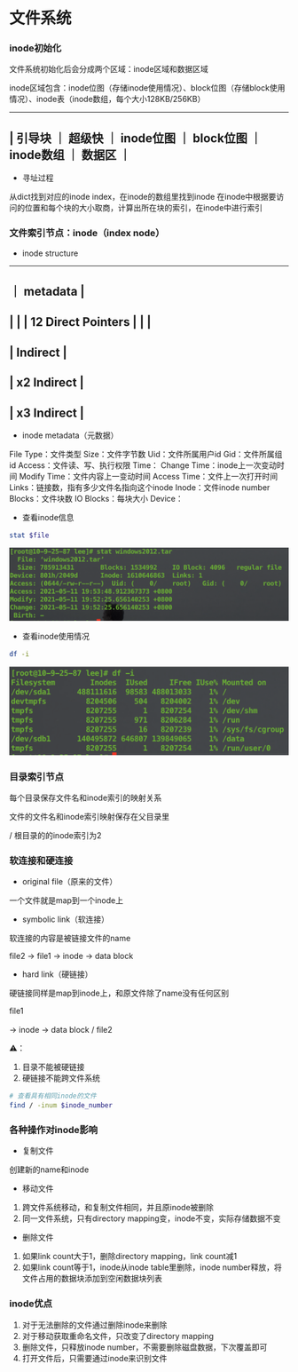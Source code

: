 # 文件系统


### inode初始化

文件系统初始化后会分成两个区域：inode区域和数据区域

inode区域包含：inode位图（存储inode使用情况）、block位图（存储block使用情况）、inode表（inode数组，每个大小128KB/256KB）

 -----------------------------------------------------------
| 引导块 ｜ 超级快 ｜ inode位图 ｜ block位图 ｜ inode数组 ｜ 数据区 ｜
 -----------------------------------------------------------

* 寻址过程

从dict找到对应的inode index，在inode的数组里找到inode
在inode中根据要访问的位置和每个块的大小取商，计算出所在块的索引，在inode中进行索引


### 文件索引节点：inode（index node）

* inode structure

 ---------------------
｜     metadata       |
 ---------------------
|                     |
|  12 Direct Pointers |
|                     |   
 ---------------------
|     Indirect        |
 ---------------------
|   x2 Indirect       |
 ---------------------
|   x3 Indirect       |
 ---------------------

* inode metadata（元数据）

File Type：文件类型
Size：文件字节数
Uid：文件所属用户id
Gid：文件所属组id
Access：文件读、写、执行权限
Time：
    Change Time：inode上一次变动时间
    Modify Time：文件内容上一变动时间
    Access Time：文件上一次打开时间
Links：链接数，指有多少文件名指向这个inode
Inode：文件inode number
Blocks：文件块数
IO Blocks：每块大小
Device：


* 查看inode信息

```bash
stat $file
```

![inode元数据](inode元数据.png)

* 查看inode使用情况

```bash
df -i
```

![inode使用](inode使用.png)


### 目录索引节点

每个目录保存文件名和inode索引的映射关系

文件的文件名和inode索引映射保存在父目录里

/ 根目录的的inode索引为2


### 软连接和硬连接

* original file（原来的文件）

一个文件就是map到一个inode上

* symbolic link（软连接）

软连接的内容是被链接文件的name

file2 -> file1 -> inode -> data block

* hard link（硬链接）

硬链接同样是map到inode上，和原文件除了name没有任何区别

file1  
       \
         -> inode -> data block
       / 
file2 

⚠️：  
1. 目录不能被硬链接
2. 硬链接不能跨文件系统

```bash
# 查看具有相同inode的文件
find / -inum $inode_number
```


### 各种操作对inode影响

* 复制文件

创建新的name和inode

* 移动文件

1. 跨文件系统移动，和复制文件相同，并且原inode被删除
2. 同一文件系统，只有directory mapping变，inode不变，实际存储数据不变

* 删除文件

1. 如果link count大于1，删除directory mapping，link count减1
2. 如果link count等于1，inode从inode table里删除，inode number释放，将文件占用的数据块添加到空闲数据块列表


### inode优点

1. 对于无法删除的文件通过删除inode来删除
2. 对于移动获取重命名文件，只改变了directory mapping
3. 删除文件，只释放inode number，不需要删除磁盘数据，下次覆盖即可
4. 打开文件后，只需要通过inode来识别文件

